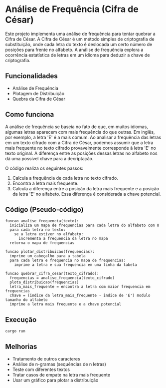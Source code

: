 # Análise de Frequência (Cifra de César)

Este projeto implementa uma análise de frequência para tentar quebrar a Cifra de César. A Cifra de César é um método simples de criptografia de substituição, onde cada letra do texto é deslocada um certo número de posições para frente no alfabeto. A análise de frequência explora a ocorrência estatística de letras em um idioma para deduzir a chave de criptografia.

## Funcionalidades

*   Análise de Frequência
*   Plotagem de Distribuição
*   Quebra da Cifra de César

## Como funciona

A análise de frequência se baseia no fato de que, em muitos idiomas, algumas letras aparecem com mais frequência do que outras. Em inglês, por exemplo, a letra 'E' é a mais comum. Ao analisar a frequência das letras em um texto cifrado com a Cifra de César, podemos assumir que a letra mais frequente no texto cifrado provavelmente corresponde à letra 'E' no texto original. A diferença entre as posições dessas letras no alfabeto nos dá uma possível chave para a decriptação.

O código realiza os seguintes passos:

1.  Calcula a frequência de cada letra no texto cifrado.
2.  Encontra a letra mais frequente.
3.  Calcula a diferença entre a posição da letra mais frequente e a posição da letra 'E' no alfabeto. Essa diferença é considerada a chave potencial.

## Código (Pseudo-código)

```
funcao analise_frequencia(texto):
  inicializa um mapa de frequencias para cada letra do alfabeto com 0
  para cada letra no texto:
    se a letra estiver no alfabeto:
      incrementa a frequencia da letra no mapa
  retorna o mapa de frequencias

funcao plotar_distribuicao(frequencias):
  imprime um cabeçalho para a tabela
  para cada letra e frequencia no mapa de frequencias:
    imprime a letra e sua frequencia em uma linha da tabela

funcao quebrar_cifra_cesar(texto_cifrado):
  frequencias = analise_frequencia(texto_cifrado)
  plota_distribuicao(frequencias)
  letra_mais_frequente = encontra a letra com maior frequencia em frequencias
  chave = (indice da letra_mais_frequente - indice de 'E') modulo tamanho do alfabeto
  imprime a letra mais frequente e a chave potencial
```

## Execução

```bash
cargo run
```

## Melhorias

*   Tratamento de outros caracteres
*   Análise de n-gramas (sequências de n letras)
*   Teste com diferentes textos
*   Tratar casos de empate na letra mais frequente
*   Usar um gráfico para plotar a distribuição

